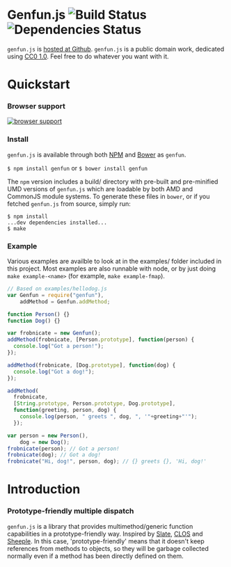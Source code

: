 # Genfun.js ![Build Status](https://www.travis-ci.org/zkat/genfun.js.png) ![Dependencies Status](https://www.david-dm.org/zkat/genfun.js.png)

`genfun.js` is
[hosted at Github](http://github.com/zkat/genfun.js). `genfun.js` is a
public domain work, dedicated using
[CC0 1.0](https://creativecommons.org/publicdomain/zero/1.0/). Feel
free to do whatever you want with it.

# Quickstart

### Browser support

[![browser support](http://ci.testling.com/zkat/genfun.js.png)](http://ci.testling.com/zkat/genfun.js)

### Install

`genfun.js` is available through both [NPM](http://npmjs.org) and
[Bower](http://bower.io) as `genfun`.

`$ npm install genfun`
or
`$ bower install genfun`

The `npm` version includes a build/ directory with pre-built and
pre-minified UMD versions of `genfun.js` which are loadable by both AMD and
CommonJS module systems. To generate these files in `bower`, or if you
fetched `genfun.js` from source, simply run:

```
$ npm install
...dev dependencies installed...
$ make
```

### Example

Various examples are availble to look at in the examples/ folder included
in this project. Most examples are also runnable with node, or by just
doing `make example-<name>` (for example, `make example-fmap`).

```javascript
// Based on examples/hellodog.js
var Genfun = require("genfun"),
    addMethod = Genfun.addMethod;

function Person() {}
function Dog() {}

var frobnicate = new Genfun();
addMethod(frobnicate, [Person.prototype], function(person) {
  console.log("Got a person!");
});

addMethod(frobnicate, [Dog.prototype], function(dog) {
  console.log("Got a dog!");
});

addMethod(
  frobnicate,
  [String.prototype, Person.prototype, Dog.prototype],
  function(greeting, person, dog) {
    console.log(person, " greets ", dog, ", '"+greeting+"'");
  });

var person = new Person(),
    dog = new Dog();
frobnicate(person); // Got a person!
frobnicate(dog); // Got a dog!
frobnicate("Hi, dog!", person, dog); // {} greets {}, 'Hi, dog!'

```

# Introduction

### Prototype-friendly multiple dispatch

`genfun.js` is a library that provides multimethod/generic function
capabilities in a prototype-friendly way. Inspired by
[Slate](http://slatelanguage.org/),
[CLOS](http://en.wikipedia.org/wiki/CLOS) and
[Sheeple](http://github.com/zkat/sheeple). In this case,
'prototype-friendly' means that it doesn't keep references from methods to
objects, so they will be garbage collected normally even if a method has
been directly defined on them.
